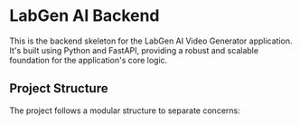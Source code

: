 # LabGen AI Backend

This is the backend skeleton for the LabGen AI Video Generator application. It's built using Python and FastAPI, providing a robust and scalable foundation for the application's core logic.

## Project Structure

The project follows a modular structure to separate concerns:

